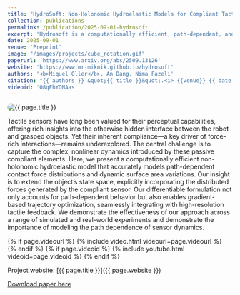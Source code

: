 ```yaml
---
title: "HydroSoft: Non-Holonomic Hydroelastic Models for Compliant Tactile Manipulation"
collection: publications
permalink: /publication/2025-09-01-hydrosoft
excerpt: 'Hydrosoft is a computationally efficient, path-dependent, and differentiable model for efficient the simulation and control of soft compliant robotic parts for dexterous manipulation tasks.'
date: 2025-09-01
venue: 'Preprint'
image: "/images/projects/cube_rotation.gif"
paperurl: 'https://www.arxiv.org/abs/2509.13126'
website: 'https://www.mr-mikmik.github.io/hydrosoft'
authors: '<b>Miquel Oller</b>, An Dang, Nima Fazeli'
citation: "{{ authors }} &quot;{{ title }}&quot;.<i> {{venue}} {{ date | date: '%Y' }}</i>."
videoid: '08qFhYQNAas'
---
```


<!-- Button to the project website -->



<img src="{{ page.image }}" alt="{{ page.title }}" style="border-radius: 20px;">

Tactile sensors have long been valued for their perceptual capabilities, offering rich insights into the otherwise hidden interface between the robot and grasped objects. Yet their inherent compliance—a key driver of force-rich interactions—remains underexplored. The central challenge is to capture the complex, nonlinear dynamics introduced by these passive compliant elements. Here, we present a computationally efficient non-holonomic hydroelastic model that accurately models path-dependent contact force distributions and dynamic surface area variations. Our insight is to extend the object’s state space, explicitly incorporating the distributed forces generated by the compliant sensor. Our differentiable formulation not only accounts for path-dependent behavior but also enables gradient-based trajectory optimization, seamlessly integrating with high-resolution tactile feedback. We demonstrate the effectiveness of our approach across a range of simulated and real-world experiments and demonstrate the importance of modeling the path dependence of sensor dynamics.


<!-- VIDEO -->
{% if page.videourl %}
    {% include video.html videourl=page.videourl %}
{% endif %}
{% if page.videoid %}
    {% include youtube.html videoid=page.videoid %}
{% endif %}

Project website: [{{ page.title }}]({{ page.website }})


[Download paper here]({{page.paperurl}})
